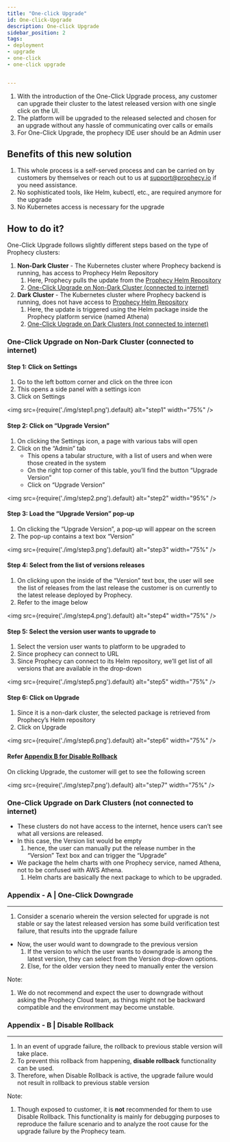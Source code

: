 ```yaml
---
title: "One-click Upgrade"
id: One-click-Upgrade
description: One-click Upgrade
sidebar_position: 2
tags: 
- deployment
- upgrade
- one-click
- one-click upgrade


---
```


1. With the introduction of the One-Click Upgrade process, any customer can upgrade their cluster to the latest released version with one single click on the UI.
2. The platform will be upgraded to the released selected and chosen for an upgrade without any hassle of communicating over calls or emails
3. For One-Click Upgrade, the prophecy IDE user should be an Admin user

## Benefits of this new solution

1. This whole process is a self-served process and can be carried on by customers by themselves or reach out to us at support@prophecy.io if you need assistance.
3. No sophisticated tools, like Helm, kubectl, etc., are required anymore for the upgrade
4. No Kubernetes access is necessary for the upgrade

## How to do it?

One-Click Upgrade follows slightly different steps based on the type of Prophecy clusters:

1. **Non-Dark Cluster** - The Kubernetes cluster where Prophecy backend is running, has access to Prophecy Helm Repository
   1. Here, Prophecy pulls the update from the [Prophecy Helm Repository](https://prophecy-chart.s3.us-west-2.amazonaws.com/)
   2. [One-Click Upgrade on Non-Dark Cluster (connected to internet)](#one-click-upgrade-on-non-dark-cluster-connected-to-internet)
2. **Dark Cluster** -  The Kubernetes cluster where Prophecy backend is running, does not have access to [Prophecy Helm Repository](https://prophecy-chart.s3.us-west-2.amazonaws.com/)
   1. Here, the update is triggered using the Helm package inside the Prophecy platform service (named Athena)
   2. [One-Click Upgrade on Dark Clusters (not connected to internet)](#one-click-upgrade-on-dark-clusters-not-connected-to-internet)

### One-Click Upgrade on Non-Dark Cluster (connected to internet)


#### Step 1: Click on Settings

1. Go to the left bottom corner and click on the three icon
2. This opens a side panel with a settings icon
3. Click on Settings

<img src={require('./img/step1.png').default} alt="step1" width="75%" />


#### Step 2: Click on “Upgrade Version”

1. On clicking the Settings icon, a page with various tabs will open
2. Click on the “Admin” tab
    * This opens a tabular structure, with a list of users and when were those created in the system
    * On the right top corner of this table, you’ll find the button “Upgrade Version”
    * Click on “Upgrade Version”

<img src={require('./img/step2.png').default} alt="step2" width="95%" />


#### Step 3: Load the “Upgrade Version” pop-up

1. On clicking the “Upgrade Version”, a pop-up will appear on the screen
2. The pop-up contains a text box “Version”

<img src={require('./img/step3.png').default} alt="step3" width="75%" />


#### Step 4: Select from the list of versions releases

1. On clicking upon the inside of the “Version” text box, the user will see the list of releases from the last release the customer is on currently to the latest release deployed by Prophecy.
2. Refer to the image below

<img src={require('./img/step4.png').default} alt="step4" width="75%" />


#### Step 5: Select the version user wants to upgrade to

1. Select the version user wants to platform to be upgraded to
2. Since prophecy can connect to URL
3. Since Prophecy can connect to its Helm repository, we’ll get list of all versions that are available in the drop-down

<img src={require('./img/step5.png').default} alt="step5" width="75%" />


#### Step 6: Click on Upgrade

1. Since it is a non-dark cluster, the selected package is retrieved from Prophecy’s Helm repository
2. Click on Upgrade

<img src={require('./img/step6.png').default} alt="step6" width="75%" />


#### Refer [Appendix B for Disable Rollback](#appendix---a--one-click-downgrade)

On clicking Upgrade, the customer will get to see the following screen

<img src={require('./img/step7.png').default} alt="step7" width="75%" />


### One-Click Upgrade on Dark Clusters (not connected to internet)

* These clusters do not have access to the internet, hence users can’t see what all versions are released.
* In this case, the Version list would be empty
    1. hence, the user can manually put the release number in the “Version” Text box and can trigger the “Upgrade”
* We package the helm charts with one Prophecy service, named Athena, not to be confused with AWS Athena.
    1. Helm charts are basically the next package to which to be upgraded.

    
### Appendix - A | One-Click Downgrade

---

1. Consider a scenario wherein the version selected for upgrade is not stable or say the latest released version has some build verification test failure, that results into the upgrade failure
* Now, the user would want to downgrade to the previous version
    1. If the version to which the user wants to downgrade is among the latest version, they can select from the Version drop-down options.
    2. Else, for the older version they need to manually enter the version

Note:

1. We do not recommend and expect the user to downgrade without asking the Prophecy Cloud team, as things might not be backward compatible and the environment may become unstable.


### Appendix - B | Disable Rollback

---

1. In an event of upgrade failure, the rollback to previous stable version will take place.
2. To prevent this rollback from happening, **disable rollback** functionality can be used.
3. Therefore, when Disable Rollback is active, the upgrade failure would not result in rollback to previous stable version

Note:

1. Though exposed to customer, it is **not** recommended for them to use Disable Rollback. This functionality is mainly for debugging purposes to reproduce the failure scenario and to analyze the root cause for the upgrade failure by the Prophecy team.
